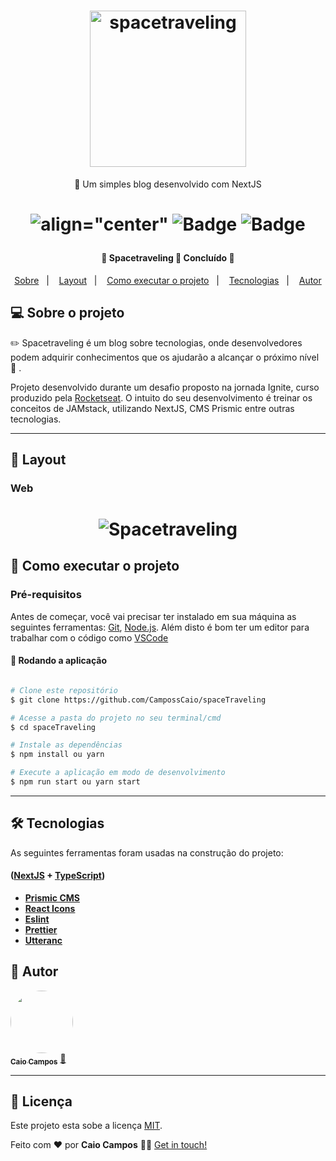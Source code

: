 <h1 align="center">
    <img alt="spacetraveling" src="https://res.cloudinary.com/dgugs5dpz/image/upload/v1621298759/Logo_mqnwai.png" width="250px" />
</h1>
<p align="center">🚀 Um simples blog desenvolvido com NextJS</p>


<h1 align="center">
   
 ![align="center"](https://img.shields.io/github/issues/CampossCaio/spaceTraveling?color="FF57B2")
 ![Badge](https://img.shields.io/github/forks/CampossCaio/spaceTraveling?color="FF57B2")
 ![Badge](https://img.shields.io/github/stars/CampossCaio/spaceTraveling?color="FF57B2")
</h1>

<h4 align="center"> 
	🚧  Spacetraveling 🚀 Concluído  🚧
</h4>
 
 
 
<p align="center">
  <a href="#-sobre-o-projeto">Sobre</a>&nbsp;&nbsp;&nbsp;|&nbsp;&nbsp;&nbsp;
  <a href="#-layout">Layout</a>&nbsp;&nbsp;&nbsp;|&nbsp;&nbsp;&nbsp;
  <a href="#-como-executar-o-projeto">Como executar o projeto</a>&nbsp;&nbsp;&nbsp;|&nbsp;&nbsp;&nbsp;
  <a href="#-tecnologias">Tecnologias</a>&nbsp;&nbsp;&nbsp;|&nbsp;&nbsp;&nbsp;
  <a href="#-autor">Autor</a>
</p>

## 💻 Sobre o projeto

✏️ Spacetraveling é um blog sobre tecnologias, onde desenvolvedores podem adquirir conhecimentos que os ajudarão a alcançar o próximo nível 🚀 .


Projeto desenvolvido durante um desafio proposto na jornada Ignite, curso produzido pela [Rocketseat](https://blog.rocketseat.com.br/primeira-next-level-week/). O intuito
do seu desenvolvimento é treinar os conceitos de JAMstack, utilizando NextJS, CMS Prismic entre outras tecnologias.

---

## 🎨 Layout



### Web

<h1 align="center">
    <img alt="Spacetraveling" src="https://res.cloudinary.com/dgugs5dpz/image/upload/v1621297401/Kapture_2021-05-17_at_21.21.01_cd3gha.gif" widht="100px"/>
</h1>


## 🚀 Como executar o projeto




### Pré-requisitos

Antes de começar, você vai precisar ter instalado em sua máquina as seguintes ferramentas:
[Git](https://git-scm.com), [Node.js](https://nodejs.org/en/). 
Além disto é bom ter um editor para trabalhar com o código como [VSCode](https://code.visualstudio.com/)

#### 🧭 Rodando a aplicação

```bash

# Clone este repositório
$ git clone https://github.com/CampossCaio/spaceTraveling

# Acesse a pasta do projeto no seu terminal/cmd
$ cd spaceTraveling

# Instale as dependências
$ npm install ou yarn

# Execute a aplicação em modo de desenvolvimento
$ npm run start ou yarn start


```

---

## 🛠 Tecnologias

As seguintes ferramentas foram usadas na construção do projeto:

####  ([NextJS](https://nextjs.org)  +  [TypeScript](https://www.typescriptlang.org/))

-   **[Prismic CMS](https://prismic.io/)**
-   **[React Icons](https://react-icons.github.io/react-icons/)**
-   **[Eslint](https://eslint.org/)**
-   **[Prettier](https://prettier.io)**
-   **[Utteranc](https://utteranc.es)**


## 🦸 Autor

<a href="https://github.com/CampossCaio">
 <img style="border-radius: 50%;" src="https://avatars0.githubusercontent.com/u/52550525?s=400&u=c8dfc4e1c8ef1bf3ed5890ecc40ee98f086ca72b&v=4" width="100px;" alt=""/>
 <br />
 <sub><b>Caio Campos</b></sub></a> <a href="https://github.com/CampossCaio" title="Caio Campos">🚀</a>
 <br />

---

## 📝 Licença

Este projeto esta sobe a licença [MIT](./LICENSE).

Feito com ❤️ por **Caio Campos** 👋🏻 [Get in touch!](https://github.com/CampossCaio)
